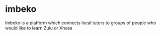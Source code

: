 # imbeko
Imbeko is a platform which connects local tutors to groups of people who would like to learn Zulu or Xhosa
